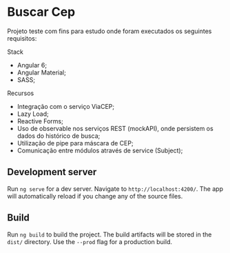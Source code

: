 # Buscar Cep

Projeto teste com fins para estudo onde foram executados os seguintes requisitos:

Stack
- Angular 6;
- Angular Material;
- SASS;

Recursos
- Integração com o serviço ViaCEP;
- Lazy Load;
- Reactive Forms;
- Uso de observable nos serviços REST (mockAPI), onde persistem os dados do histórico de busca;
- Utilização de pipe para máscara de CEP;
- Comunicação entre módulos através de service (Subject);


## Development server

Run `ng serve` for a dev server. Navigate to `http://localhost:4200/`. The app will automatically reload if you change any of the source files.

## Build

Run `ng build` to build the project. The build artifacts will be stored in the `dist/` directory. Use the `--prod` flag for a production build.